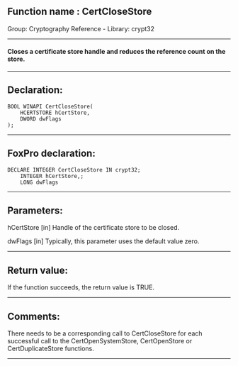 
## Function name : CertCloseStore
Group: Cryptography Reference - Library: crypt32    
***  


#### Closes a certificate store handle and reduces the reference count on the store.
***  


## Declaration:
```foxpro  
BOOL WINAPI CertCloseStore(
	HCERTSTORE hCertStore,
	DWORD dwFlags
);  
```  
***  


## FoxPro declaration:
```foxpro  
DECLARE INTEGER CertCloseStore IN crypt32;
	INTEGER hCertStore,;
	LONG dwFlags  
```  
***  


## Parameters:
hCertStore 
[in] Handle of the certificate store to be closed.

dwFlags 
[in] Typically, this parameter uses the default value zero.   
***  


## Return value:
If the function succeeds, the return value is TRUE.  
***  


## Comments:
There needs to be a corresponding call to CertCloseStore for each successful call to the CertOpenSystemStore, CertOpenStore or CertDuplicateStore functions.  
  
***  

